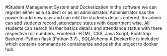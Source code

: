 #Student Management System and Dockerization
In the software we can register either as a student or as an administrator.
Administrator has the power to add new user and can edit the students details entered.
An admin can add students record ,attendance status with department wise.
All students can search his/her basics details and attendance status with there respective roll numbers.
Frontend- HTML, CSS, Java Script, Bootstrap 
Backend-Python flask (Python 3.7) , SQLAlchemy
A Dockerfile is included which contains commands to containerize and push the project to docker hub.
